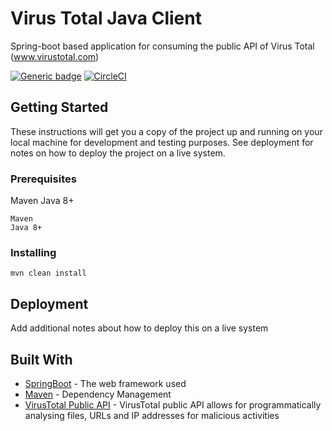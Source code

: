 # Virus Total Java Client
Spring-boot based application for consuming the public API of Virus Total (www.virustotal.com)

[![Generic badge](https://img.shields.io/badge/VirusTotal-SpringBoot-<COLOR>.svg)](https://shields.io/)
[![CircleCI](https://circleci.com/gh/arisath/VirusTotal-java-client/tree/master.svg?style=svg)](https://circleci.com/gh/arisath/VirusTotal-java-client/tree/master)


## Getting Started

These instructions will get you a copy of the project up and running on your local machine for development and testing purposes. See deployment for notes on how to deploy the project on a live system.

### Prerequisites

Maven
Java 8+
```
Maven
Java 8+
```

### Installing


```
mvn clean install
```




## Deployment

Add additional notes about how to deploy this on a live system

## Built With

* [SpringBoot](http://spring.io/projects/spring-boot) - The web framework used
* [Maven](https://maven.apache.org/) - Dependency Management
* [VirusTotal Public API](https://developers.virustotal.com/v2.0/reference#getting-started) - VirusTotal public API allows for programmatically analysing files, URLs and IP addresses for malicious activities



